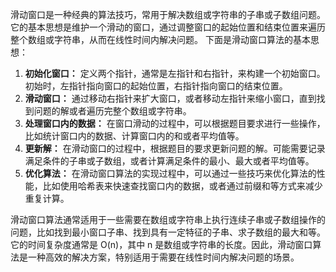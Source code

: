 滑动窗口是一种经典的算法技巧，常用于解决数组或字符串的子串或子数组问题。它的基本思想是维护一个滑动的窗口，通过调整窗口的起始位置和结束位置来遍历整个数组或字符串，从而在线性时间内解决问题。
下面是滑动窗口算法的基本思想：

1. **初始化窗口：** 定义两个指针，通常是左指针和右指针，来构建一个初始窗口。初始时，左指针指向窗口的起始位置，右指针指向窗口的结束位置。
2. **滑动窗口：** 通过移动右指针来扩大窗口，或者移动左指针来缩小窗口，直到找到问题的解或者遍历完整个数组或字符串。
3. **处理窗口内的数据：** 在窗口滑动的过程中，可以根据题目要求进行一些操作，比如统计窗口内的数据、计算窗口内的和或者平均值等。
4. **更新解：** 在滑动窗口的过程中，根据题目的要求更新问题的解。可能需要记录满足条件的子串或子数组，或者计算满足条件的最小、最大或者平均值等。
5. **优化算法：** 在滑动窗口算法的实现过程中，可以通过一些技巧来优化算法的性能，比如使用哈希表来快速查找窗口内的数据，或者通过前缀和等方式来减少重复计算。

滑动窗口算法通常适用于一些需要在数组或字符串上执行连续子串或子数组操作的问题，比如找到最小窗口子串、找到具有一定特征的子串、求子数组的最大和等。它的时间复杂度通常是 O(n)，其中 n 是数组或字符串的长度。因此，滑动窗口算法是一种高效的解决方案，特别适用于需要在线性时间内解决问题的场景。
